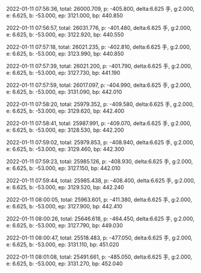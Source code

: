2022-01-11 07:56:36, total: 26000.709, p: -405.800, delta:6.625 手, g:2.000, e: 6.625, b: -53.000, ep: 3121.000, bp: 440.850

2022-01-11 07:56:57, total: 26031.776, p: -401.480, delta:6.625 手, g:2.000, e: 6.625, b: -53.000, ep: 3122.920, bp: 440.550

2022-01-11 07:57:18, total: 26021.235, p: -402.810, delta:6.625 手, g:2.000, e: 6.625, b: -53.000, ep: 3123.990, bp: 440.850

2022-01-11 07:57:39, total: 26021.200, p: -401.790, delta:6.625 手, g:2.000, e: 6.625, b: -53.000, ep: 3127.730, bp: 441.190

2022-01-11 07:57:59, total: 26017.097, p: -404.990, delta:6.625 手, g:2.000, e: 6.625, b: -53.000, ep: 3131.090, bp: 442.010

2022-01-11 07:58:20, total: 25979.352, p: -409.580, delta:6.625 手, g:2.000, e: 6.625, b: -53.000, ep: 3129.620, bp: 442.400

2022-01-11 07:58:41, total: 25987.991, p: -409.070, delta:6.625 手, g:2.000, e: 6.625, b: -53.000, ep: 3128.530, bp: 442.200

2022-01-11 07:59:02, total: 25979.853, p: -408.940, delta:6.625 手, g:2.000, e: 6.625, b: -53.000, ep: 3129.460, bp: 442.300

2022-01-11 07:59:23, total: 25985.126, p: -408.930, delta:6.625 手, g:2.000, e: 6.625, b: -53.000, ep: 3127.150, bp: 442.010

2022-01-11 07:59:44, total: 25985.438, p: -408.400, delta:6.625 手, g:2.000, e: 6.625, b: -53.000, ep: 3129.520, bp: 442.240

2022-01-11 08:00:05, total: 25963.601, p: -411.380, delta:6.625 手, g:2.000, e: 6.625, b: -53.000, ep: 3127.900, bp: 442.410

2022-01-11 08:00:26, total: 25646.618, p: -464.450, delta:6.625 手, g:2.000, e: 6.625, b: -53.000, ep: 3127.790, bp: 449.030

2022-01-11 08:00:47, total: 25518.483, p: -477.050, delta:6.625 手, g:2.000, e: 6.625, b: -53.000, ep: 3131.110, bp: 451.020

2022-01-11 08:01:08, total: 25491.661, p: -485.050, delta:6.625 手, g:2.000, e: 6.625, b: -53.000, ep: 3131.270, bp: 452.040